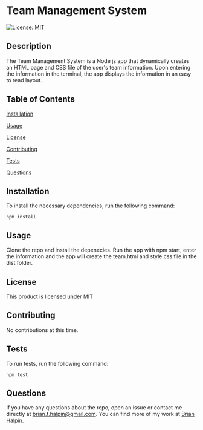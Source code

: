 # Team Management System
[![License: MIT](https://img.shields.io/badge/License-MIT-yellow.svg)](https://opensource.org/licenses/MIT)

## Description
The Team Management System is a Node js app that dynamically creates an HTML page and CSS file of the user's team information.  Upon entering the information in the terminal, the app displays the information in an easy to read layout.

## Table of Contents

[Installation](#installation)

[Usage](#usage)

[License](#license)

[Contributing](#contributing)

[Tests](#tests)

[Questions](#questions)

## Installation
To install the necessary dependencies, run the following command:

    npm install

## Usage
Clone the repo and install the depenecies.  Run the app with npm start, enter the information and the app will create the team.html and style.css file in the dist folder.

## License
This product is licensed under MIT

## Contributing
No contributions at this time.

## Tests
To run tests, run the following command:

    npm test

## Questions
If you have any questions about the repo, open an issue or contact me directly at <brian.t.halpin@gmail.com>. You can find more
    of my work at [Brian Halpin](https://github.com/bthalpin).
